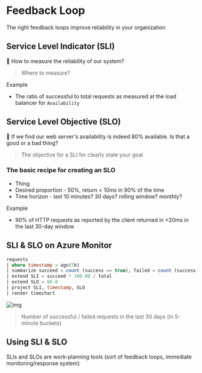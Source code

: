# Feedback Loop
The right feedback loops improve reliability in your organization

## Service Level Indicator (SLI)
🤔 How to measure the reliability of our system?  
> Where to measure?

Example
* The ratio of successful to total requests as measured at the load balancer for `Availability`

## Service Level Objective (SLO)
🤔 If we find our web server's availability is indeed 80% available. Is that a good or a bad thing?
> The objective for a SLI for clearly state your goal
### The basic recipe for creating an SLO
* Thing
* Desired proportion - 50%, return < 10ms in 90% of the time
* Time horizon - last 10 minutes? 30 days? rolling window? monthly?

Example
* 90% of HTTP requests as reported by the client returned in <20ms in the last 30-day window

## SLI & SLO on Azure Monitor
```sql
requests
| where timestamp > ago(5h)
| summarize succeed = count (success == true), failed = count (success == false), total = count() by bin(timestamp, 5m)
| extend SLI = succeed * 100.00 / total
| extend SLO = 80.0
| project SLI, timestamp, SLO
| render timechart
```
![img](https://docs.microsoft.com/en-us/learn/advocates/improve-reliability-monitoring/media/slo-example.png)
> Number of successful / failed requests in the last 30 days (in 5-minute buckets)

## Using SLI & SLO
SLIs and SLOs are work-planning tools (sort of feedback loops, immediate monitoring/response system)
